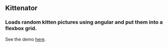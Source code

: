 ## Kittenator

### Loads random kitten pictures using angular and put them into a flexbox grid.

See the demo [here](http://wazaraki.github.io/kittenator).